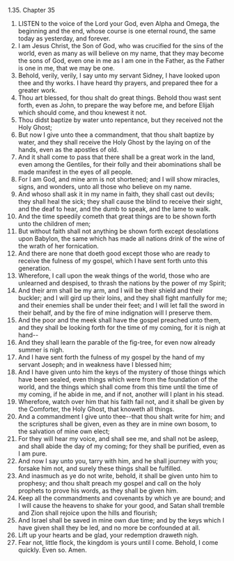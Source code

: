 1.35. Chapter 35
1. LISTEN to the voice of the Lord your God, even Alpha and Omega, the beginning and the end, whose course is one eternal round, the same today as yesterday, and forever.
2. I am Jesus Christ, the Son of God, who was crucified for the sins of the world, even as many as will believe on my name, that they may become the sons of God, even one in me as I am one in the Father, as the Father is one in me, that we may be one.
3. Behold, verily, verily, I say unto my servant Sidney, I have looked upon thee and thy works. I have heard thy prayers, and prepared thee for a greater work.
4. Thou art blessed, for thou shalt do great things. Behold thou wast sent forth, even as John, to prepare the way before me, and before Elijah which should come, and thou knewest it not.
5. Thou didst baptize by water unto repentance, but they received not the Holy Ghost;
6. But now I give unto thee a commandment, that thou shalt baptize by water, and they shall receive the Holy Ghost by the laying on of the hands, even as the apostles of old.
7. And it shall come to pass that there shall be a great work in the land, even among the Gentiles, for their folly and their abominations shall be made manifest in the eyes of all people.
8. For I am God, and mine arm is not shortened; and I will show miracles, signs, and wonders, unto all those who believe on my name.
9. And whoso shall ask it in my name in faith, they shall cast out devils; they shall heal the sick; they shall cause the blind to receive their sight, and the deaf to hear, and the dumb to speak, and the lame to walk.
10. And the time speedily cometh that great things are to be shown forth unto the children of men;
11. But without faith shall not anything be shown forth except desolations upon Babylon, the same which has made all nations drink of the wine of the wrath of her fornication.
12. And there are none that doeth good except those who are ready to receive the fulness of my gospel, which I have sent forth unto this generation.
13. Wherefore, I call upon the weak things of the world, those who are unlearned and despised, to thrash the nations by the power of my Spirit;
14. And their arm shall be my arm, and I will be their shield and their buckler; and I will gird up their loins, and they shall fight manfully for me; and their enemies shall be under their feet; and I will let fall the sword in their behalf, and by the fire of mine indignation will I preserve them.
15. And the poor and the meek shall have the gospel preached unto them, and they shall be looking forth for the time of my coming, for it is nigh at hand--
16. And they shall learn the parable of the fig-tree, for even now already summer is nigh.
17. And I have sent forth the fulness of my gospel by the hand of my servant Joseph; and in weakness have I blessed him;
18. And I have given unto him the keys of the mystery of those things which have been sealed, even things which were from the foundation of the world, and the things which shall come from this time until the time of my coming, if he abide in me, and if not, another will I plant in his stead.
19. Wherefore, watch over him that his faith fail not, and it shall be given by the Comforter, the Holy Ghost, that knoweth all things.
20. And a commandment I give unto thee--that thou shalt write for him; and the scriptures shall be given, even as they are in mine own bosom, to the salvation of mine own elect;
21. For they will hear my voice, and shall see me, and shall not be asleep, and shall abide the day of my coming; for they shall be purified, even as I am pure.
22. And now I say unto you, tarry with him, and he shall journey with you; forsake him not, and surely these things shall be fulfilled.
23. And inasmuch as ye do not write, behold, it shall be given unto him to prophesy; and thou shalt preach my gospel and call on the holy prophets to prove his words, as they shall be given him.
24. Keep all the commandments and covenants by which ye are bound; and I will cause the heavens to shake for your good, and Satan shall tremble and Zion shall rejoice upon the hills and flourish;
25. And Israel shall be saved in mine own due time; and by the keys which I have given shall they be led, and no more be confounded at all.
26. Lift up your hearts and be glad, your redemption draweth nigh.
27. Fear not, little flock, the kingdom is yours until I come. Behold, I come quickly. Even so. Amen.

